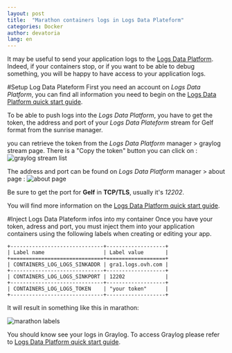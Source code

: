 ```yaml
---
layout: post
title:  "Marathon containers logs in Logs Data Plateform"
categories: Docker
author: devatoria
lang: en
---
```


It may be useful to send your application logs to the [Logs Data Platform](https://www.ovh.com/fr/data-platforms/logs/). Indeed, if your containers stop, or if you want to be able to debug something, you will be happy to have access to your application logs.

#Setup Log Data Plateform
First you need an account on *Logs Data Platform*, you can find all information you need to begin on the [Logs Data Platform quick start guide](https://docs.ovh.com/gb/en/mobile-hosting/logs-data-platform/quick-start/).

To be able to push logs into the *Logs Data Platform*, you have to get the token, the address and port of your *Logs Data Plateform* stream for Gelf format from the sunrise manager.

you can retrieve the token from the *Logs Data Platform* manager > graylog stream page. There is a "Copy the token" button you can click on :
![graylog stream list](/kb/images/2016-04-21-marathon-logs/token.png)

The address and port can be found on *Logs Data Platform* manager > about page :
![about page](/kb/images/2016-04-21-marathon-logs/about.png)

Be sure to get the port for **Gelf** in **TCP/TLS**, usually it's *12202*.

You will find more information on the [Logs Data Platform quick start guide](https://docs.ovh.com/gb/en/mobile-hosting/logs-data-platform/quick-start/).

#Inject Logs Data Plateform infos into my container
Once you have your token, adress and port, you must inject them into your application containers using the following labels when creating or editing your app.

```
+------------------------------+-------------------+
| Label name                   | Label value       |
+==============================+===================+
| CONTAINERS_LOG_LOGS_SINKADDR | gra1.logs.ovh.com |
+------------------------------+-------------------+
| CONTAINERS_LOG_LOGS_SINKPORT | 12202             |
+------------------------------+-------------------+
| CONTAINERS_LOG_LOGS_TOKEN    | "your token"      |
+------------------------------+-------------------+
```

It will result in something like this in marathon:

![marathon labels](/kb/images/2016-04-21-marathon-logs/labels.png)

You should know see your logs in Graylog. To access Graylog please refer to [Logs Data Platform quick start guide](https://docs.ovh.com/gb/en/mobile-hosting/logs-data-platform/quick-start/).
